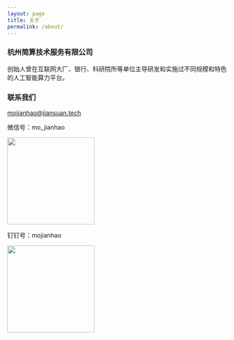 ```yaml
---
layout: page
title: 关于
permalink: /about/
---
```


### 杭州简算技术服务有限公司

创始人曾在互联网大厂、银行、科研院所等单位主导研发和实施过不同规模和特色的人工智能算力平台。

### 联系我们

[mojianhao@jiansuan.tech](mailto:mojinahao@jiansuan.tech)

微信号：mo_jianhao

<img src="{{ site.baseurl }}/images/Wechat.jpeg" style="width: 200px;"/>

钉钉号：mojianhao

<img src="{{ site.baseurl }}/images/dingding.png" style="width: 200px;"/>